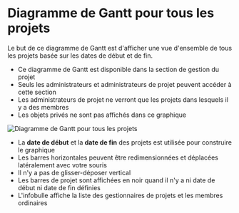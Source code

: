 Diagramme de Gantt pour tous les projets
============================

Le but de ce diagramme de Gantt est d'afficher une vue d'ensemble de tous les projets basée sur les dates de début et de fin.

- Ce diagramme de Gantt est disponible dans la section de gestion du projet
- Seuls les administrateurs et administrateurs de projet peuvent accéder à cette section
- Les administrateurs de projet ne verront que les projets dans lesquels il y a des membres
- Les objets privés ne sont pas affichés dans ce graphique

![Diagramme de Gantt pour tous les projets](https://kanboard.net/screenshots/documentation/gantt-chart-all-projects.png)

- La **date de début** et la **date de fin** des projets est utilisée pour construire le graphique
- Les barres horizontales peuvent être redimensionnées et déplacées latéralement avec votre souris
- Il n'y a pas de glisser-déposer vertical
- Les barres de projet sont affichées en noir quand il n'y a ni date de début ni date de fin définies
- L'infobulle affiche la liste des gestionnaires de projets et les membres ordinaires
